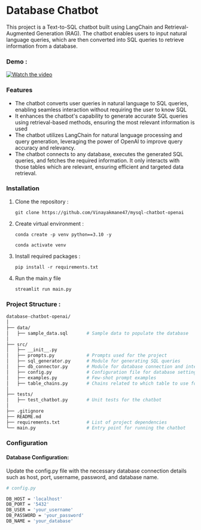 # Database Chatbot

This project is a Text-to-SQL chatbot built using LangChain and Retrieval-Augmented Generation (RAG). The chatbot enables users to input natural language queries, which are then converted into SQL queries to retrieve information from a database.


### Demo : 

[![Watch the video](https://img.youtube.com/vi/sax2rbURoY4/0.jpg)](https://www.youtube.com/watch?v=sax2rbURoY4)






### Features

- The chatbot converts user queries in natural language to SQL queries, enabling seamless interaction without requiring the user to know SQL
- It enhances the chatbot's capability to generate accurate SQL queries using retrieval-based methods, ensuring the most relevant information is used
- The chatbot utilizes LangChain for natural language processing and query generation, leveraging the power of OpenAI to improve query accuracy and relevancy.
- The chatbot connects to any database, executes the generated SQL queries, and fetches the required information. It only interacts with those tables which are relevant, ensuring efficient and targeted data retrieval.


### Installation 

1. Clone the repository :
   
   `git clone https://github.com/Vinayakmane47/mysql-chatbot-openai`

2. Create virtual environment :

   `conda create -p venv python==3.10 -y`
   
   `conda activate venv`

4. Install required packages :

   `pip install -r requirements.txt` 

5. Run the main.y file

   `streamlit run main.py`


### Project Structure : 
```bash
database-chatbot-openai/
│
├── data/
│   ├── sample_data.sql       # Sample data to populate the database
│
├── src/
│   ├── __init__.py
│   ├── prompts.py            # Prompts used for the project
│   ├── sql_generator.py      # Module for generating SQL queries
│   ├── db_connector.py       # Module for database connection and interaction
│   ├── config.py             # Configuration file for database settings
│   ├── examples.py           # Few-shot prompt examples 
│   ├── table_chains.py       # Chains related to which table to use for project
│
├── tests/
│   ├── test_chatbot.py       # Unit tests for the chatbot
│
├── .gitignore
├── README.md
├── requirements.txt          # List of project dependencies
└── main.py                   # Entry point for running the chatbot

```


### Configuration
#### Database Configuration: 
Update the config.py file with the necessary database connection details such as host, port, username, password, and database name.

``` bash
# config.py

DB_HOST = 'localhost'
DB_PORT = '5432'
DB_USER = 'your_username'
DB_PASSWORD = 'your_password'
DB_NAME = 'your_database'
```




